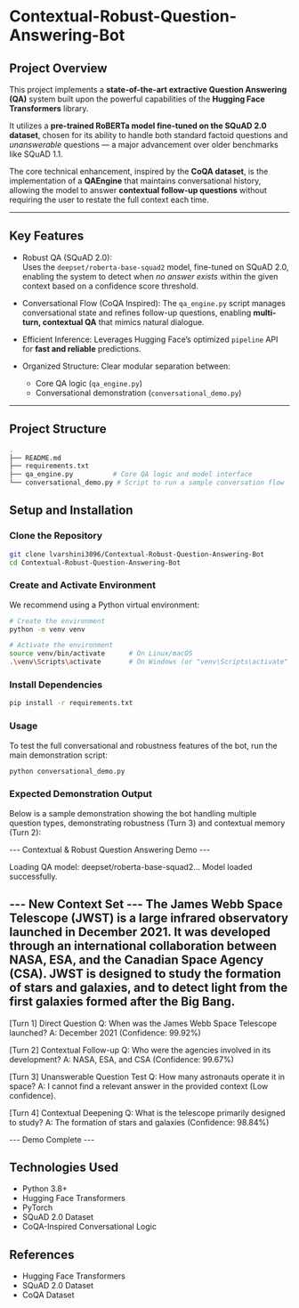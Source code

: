 # Contextual-Robust-Question-Answering-Bot

## Project Overview

This project implements a **state-of-the-art extractive Question Answering (QA)** system built upon the powerful capabilities of the **Hugging Face Transformers** library.

It utilizes a **pre-trained RoBERTa model fine-tuned on the SQuAD 2.0 dataset**, chosen for its ability to handle both standard factoid questions and *unanswerable* questions — a major advancement over older benchmarks like SQuAD 1.1.

The core technical enhancement, inspired by the **CoQA dataset**, is the implementation of a **QAEngine** that maintains conversational history, allowing the model to answer **contextual follow-up questions** without requiring the user to restate the full context each time.

---

## Key Features

- Robust QA (SQuAD 2.0):  
  Uses the `deepset/roberta-base-squad2` model, fine-tuned on SQuAD 2.0, enabling the system to detect when *no answer exists* within the given context based on a confidence score threshold.

- Conversational Flow (CoQA Inspired):
  The `qa_engine.py` script manages conversational state and refines follow-up questions, enabling **multi-turn, contextual QA** that mimics natural dialogue.

- Efficient Inference:
  Leverages Hugging Face’s optimized `pipeline` API for **fast and reliable** predictions.

- Organized Structure:
  Clear modular separation between:
  - Core QA logic (`qa_engine.py`)
  - Conversational demonstration (`conversational_demo.py`)

---

## Project Structure

```bash
.
├── README.md
├── requirements.txt
├── qa_engine.py          # Core QA logic and model interface
└── conversational_demo.py # Script to run a sample conversation flow
```

## Setup and Installation

### Clone the Repository
```bash
git clone lvarshini3096/Contextual-Robust-Question-Answering-Bot
cd Contextual-Robust-Question-Answering-Bot
```

### Create and Activate Environment
We recommend using a Python virtual environment:

```bash
# Create the environment
python -m venv venv

# Activate the environment
source venv/bin/activate      # On Linux/macOS
.\venv\Scripts\activate       # On Windows (or "venv\Scripts\activate" in cmd)
```

### Install Dependencies
```bash
pip install -r requirements.txt
```

### Usage
To test the full conversational and robustness features of the bot, run the main demonstration script:

```bash
python conversational_demo.py
```

### Expected Demonstration Output
Below is a sample demonstration showing the bot handling multiple question types, demonstrating robustness (Turn 3) and contextual memory (Turn 2):


--- Contextual & Robust Question Answering Demo ---

Loading QA model: deepset/roberta-base-squad2...
Model loaded successfully.

--- New Context Set ---
The James Webb Space Telescope (JWST) is a large infrared observatory launched in December 2021. 
It was developed through an international collaboration between NASA, ESA, and the Canadian Space Agency (CSA). 
JWST is designed to study the formation of stars and galaxies, and to detect light from the first galaxies formed after the Big Bang.
----------------------

[Turn 1] Direct Question
Q: When was the James Webb Space Telescope launched?
A: December 2021 (Confidence: 99.92%)

[Turn 2] Contextual Follow-up
Q: Who were the agencies involved in its development?
A: NASA, ESA, and CSA (Confidence: 99.67%)

[Turn 3] Unanswerable Question Test
Q: How many astronauts operate it in space?
A: I cannot find a relevant answer in the provided context (Low confidence).

[Turn 4] Contextual Deepening
Q: What is the telescope primarily designed to study?
A: The formation of stars and galaxies (Confidence: 98.84%)

--- Demo Complete ---

## Technologies Used
- Python 3.8+
- Hugging Face Transformers
- PyTorch
- SQuAD 2.0 Dataset
- CoQA-Inspired Conversational Logic

## References
- Hugging Face Transformers
- SQuAD 2.0 Dataset
- CoQA Dataset
